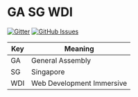 # GA SG WDI

[![Gitter](https://img.shields.io/gitter/room/ga-students/wdi-sg-discussions.svg)](https://gitter.im/ga-students/wdi-sg-discussions)
[![GitHub Issues](https://img.shields.io/github/issues/ga-students/wdi-sg-discussions.svg)](https://github.com/ga-students/wdi-sg-discussions/issues)

| Key | Meaning |
|---|---|
| GA | General Assembly |
| SG | Singapore |
| WDI | Web Development Immersive |
